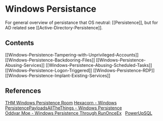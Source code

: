 # Windows  Persistance

For general overview of persistance that OS neutral: [[Persistence]], but for AD related see [[Active-Directory-Persistence]].

## Contents
[[Windows-Persistence-Tampering-with-Unprivileged-Accounts]]
[[Windows-Persistence-Backdooring-Files]]
[[Windows-Persistence-Abusing-Services]]
[[Windows-Persistence-Abusing-Scheduled-Tasks]]
[[Windows-Persistence-Logon-Triggered]]
[[Windows-Persistence-RDP]]
[[Windows-Persistence-Implant-Existing-Services]]


## References

[THM Windows Persistence Room](https://tryhackme.com/room/windowslocalpersistence)
[Hexacorn - Windows Persistence](https://www.hexacorn.com/blog/category/autostart-persistence/)[PayloadsAllTheThings - Windows Persistence](https://github.com/swisskyrepo/PayloadsAllTheThings/blob/master/Methodology%20and%20Resources/Windows%20-%20Persistence.md)   
[Oddvar Moe - Windows Persistence Through RunOnceEx](https://oddvar.moe/2018/03/21/persistence-using-runonceex-hidden-from-autoruns-exe/)  
[PowerUpSQL](https://www.netspi.com/blog/technical/network-penetration-testing/establishing-registry-persistence-via-sql-server-powerupsql/)